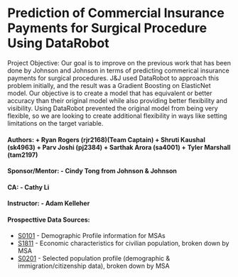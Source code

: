 # Prediction of Commercial Insurance Payments for Surgical Procedure Using DataRobot
Project Objective: Our goal is to improve on the previous work that has been done by Johnson and Johnson in terms of predicting commerical insurance payments for surgical procedures. J&J used DataRobot to approach this problem initially, and the result was a Gradient Boosting on ElasticNet model. Our objective is to create a model that has equivalent or better accuracy than their original model while also providing better flexibility and visibility. Using DataRobot prevented the original model from being very flexible, so we are looking to create additional flexibility in ways like setting limitations on the target variable.


####  Authors: + Ryan Rogers (rjr2168)(Team Captain) + Shruti Kaushal (sk4963) + Parv Joshi (pj2384) + Sarthak Arora (sa4001) + Tyler Marshall (tam2197) 
####  Sponsor/Mentor: - Cindy Tong from Johnson & Johnson 
####  CA: - Cathy Li 
####  Instructor: - Adam Kelleher

#### Prospecttive Data Sources:
* [S0101](https://data.census.gov/cedsci/table?t=Age%20and%20Sex&g=0100000US%243100000&y=2021&tid=ACSST1Y2021.S0101) - Demographic Profile information for MSAs
* [S1811](https://data.census.gov/cedsci/table?q=S1811&g=0100000US%243100000&tid=ACSST1Y2021.S1811) - Economic characteristics for civilian population, broken down by MSA
* [S0201](https://data.census.gov/cedsci/table?q=foreign&g=0100000US%243100000&tid=ACSSPP1Y2021.S0201) - Selected population profile (demographic & immigration/citizenship data), broken down by MSA
